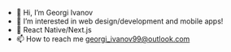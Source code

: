 - 👋 Hi, I’m Georgi Ivanov
- 👀 I’m interested in web design/development and mobile apps!
- 🌱 React Native/Next.js
- 📫 How to reach me georgi_ivanov99@outlook.com

<!---
GeorgiIvanovPXL/GeorgiIvanovPXL is a ✨ special ✨ repository because its `README.md` (this file) appears on your GitHub profile.
You can click the Preview link to take a look at your changes.
--->

